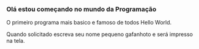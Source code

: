 ### Olá estou começando no mundo da Programação

O primeiro programa mais basico e famoso de todos Hello World.

Quando solicitado escreva seu nome pequeno gafanhoto e será impresso na tela.